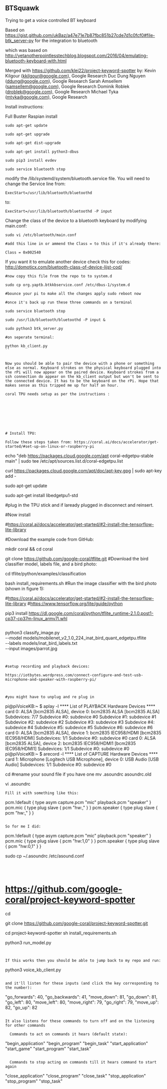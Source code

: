 ## BTSquawk

Trying to get a voice controlled BT keyboard

Based on https://gist.github.com/ukBaz/a47e71e7b87fbc851b27cde7d1c0fcf0#file-btk_server-py for the integration to bluetooth

which was based on http://yetanotherpointlesstechblog.blogspot.com/2016/04/emulating-bluetooth-keyboard-with.html

Merged with https://github.com/klei22/project-keyword-spotter
by:
Kevin Kilgour (kkilgour@google.com), Google Research
Duc Dung Nguyen (ddung@google.com), Google Research
Sarah Amsellem (samsellem@google.com), Google Research
Dominik Roblek (droblek@google.com), Google Research
Michael Tyka (mtyka@google.com), Google Research



Install instructions:

Full Buster Raspian install

```
sudo apt-get update

sudo apt-get upgrade

sudo apt-get dist-upgrade

sudo apt-get install python3-dbus

sudo pip3 install evdev

sudo service bluetooth stop
```


modify the /lib/systemd/system/bluetooth.service file. You will need to change the Service line from:

```
ExecStart=/usr/lib/bluetooth/bluetoothd
```

to:

```
ExecStart=/usr/lib/bluetooth/bluetoothd -P input
```

Change the class of the device to a bluetooth keyboard by modifying main.conf:

```
sudo vi /etc/bluetooth/main.conf

#add this line in or ammend the Class = to this if it's already there:

Class = 0x002540
```


If you want it to emulate another device check this for codes: http://domoticx.com/bluetooth-class-of-device-lijst-cod/


```
#now copy this file from the repo to to system.d

sudo cp org.yaptb.btkkbservice.conf /etc/dbus-1/system.d

#bounce your pi to make all the changes apply sudo reboot now

#once it's back up run these three commands on a terminal

sudo service bluetooth stop

sudo /usr/lib/bluetooth/bluetoothd -P input &

sudo python3 btk_server.py

#on seperate terminal:

python kb_client.py
``


Now you should be able to pair the device with a phone or something else as normal. Keyboard strokes on the physical keyboard plugged into the rPi will now appear on the paired device. Keyboard strokes from a ssh connection do appear on the kb_client output but won't be sent to the connected device. It has to be the keyboard on the rPi. Hope that makes sense as this tripped me up for half an hour.

coral TPU needs setup as per the instructions :








# Install TPU:

Follow these steps taken from: https://coral.ai/docs/accelerator/get-started/#set-up-on-linux-or-raspberry-pi

```
echo "deb https://packages.cloud.google.com/apt coral-edgetpu-stable main" | sudo tee /etc/apt/sources.list.d/coral-edgetpu.list

curl https://packages.cloud.google.com/apt/doc/apt-key.gpg | sudo apt-key add -

sudo apt-get update

sudo apt-get install libedgetpu1-std


#plug in the TPU stick and if laready plugged in disconnect and reinsert.


#Now install 

#https://coral.ai/docs/accelerator/get-started/#2-install-the-tensorflow-lite-library

#Download the example code from GitHub:

mkdir coral && cd coral

git clone https://github.com/google-coral/tflite.git
#Download the bird classifier model, labels file, and a bird photo:

cd tflite/python/examples/classification

bash install_requirements.sh
#Run the image classifier with the bird photo (shown in figure 1):



#https://coral.ai/docs/accelerator/get-started/#2-install-the-tensorflow-lite-library
#https://www.tensorflow.org/lite/guide/python


pip3 install https://dl.google.com/coral/python/tflite_runtime-2.1.0.post1-cp37-cp37m-linux_armv7l.whl
```

```
python3 classify_image.py \
--model models/mobilenet_v2_1.0_224_inat_bird_quant_edgetpu.tflite \
--labels models/inat_bird_labels.txt \
--input images/parrot.jpg
```


#setup recording and playback devices:

https://iotbytes.wordpress.com/connect-configure-and-test-usb-microphone-and-speaker-with-raspberry-pi/



#you might have to unplug and re plug in
```
pi@piVoiceKB:~ $ aplay -l
**** List of PLAYBACK Hardware Devices ****
card 0: ALSA [bcm2835 ALSA], device 0: bcm2835 ALSA [bcm2835 ALSA]
  Subdevices: 7/7
  Subdevice #0: subdevice #0
  Subdevice #1: subdevice #1
  Subdevice #2: subdevice #2
  Subdevice #3: subdevice #3
  Subdevice #4: subdevice #4
  Subdevice #5: subdevice #5
  Subdevice #6: subdevice #6
card 0: ALSA [bcm2835 ALSA], device 1: bcm2835 IEC958/HDMI [bcm2835 IEC958/HDMI]
  Subdevices: 1/1
  Subdevice #0: subdevice #0
card 0: ALSA [bcm2835 ALSA], device 2: bcm2835 IEC958/HDMI1 [bcm2835 IEC958/HDMI1]
  Subdevices: 1/1
  Subdevice #0: subdevice #0
pi@piVoiceKB:~ $ arecord -l
**** List of CAPTURE Hardware Devices ****
card 1: Microphone [Logitech USB Microphone], device 0: USB Audio [USB Audio]
  Subdevices: 1/1
  Subdevice #0: subdevice #0


cd
#rename your sound file if you have one
mv .asoundrc asoundrc.old

vi .asoundrc
```
Fill it with something like this: 

```
pcm.!default {
  type asym
  capture.pcm "mic"
  playback.pcm "speaker"
}
pcm.mic {
  type plug
  slave {
    pcm "hw:<card number>,<device number>"
  }
}
pcm.speaker {
  type plug
  slave {
    pcm "hw:<card number>,<device number>"
  }
}
```

So for me I did:

```
pcm.!default {
  type asym
  capture.pcm "mic"
  playback.pcm "speaker"
}
pcm.mic {
  type plug
  slave {
    pcm "hw:1,0"
  }
}
pcm.speaker {
  type plug
  slave {
    pcm "hw:0,1"
  }
}


sudo cp ~/.asoundrc /etc/asound.conf
```



```
#  https://github.com/google-coral/project-keyword-spotter

cd

git clone https://github.com/google-coral/project-keyword-spotter.git

cd project-keyword-spotter
sh install_requirements.sh


python3 run_model.py
```


If this works then you should be able to jump back to my repo and run:

```
python3 voice_kb_client.py
```

and it'll listen for these inputs (and click the key corresponding to the number):

```
  "go_forwards": 40,
  "go_backwards": 41,
  "move_down": 81,
  "go_down": 81,
  "go_left": 80,
  "move_left": 80,
  "move_right": 79,
  "go_right": 79,
  "move_up": 82,
  "go_up": 82
```

It also listens for these commands to turn off and on the listening for other commands

  Commands to act on commands it hears (default state):
```
  "begin_application"
  "begin_program"
  "begin_task"
  "start_application"
  "start_game"
  "start_program"
  "start_task"
```

  Commands to stop acting on commands till it hears command to start again
```
  "close_application"
  "close_program"
  "close_task"
  "stop_application"
  "stop_program"
  "stop_task"
```
